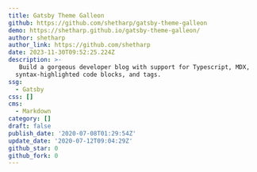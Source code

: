 ```yaml
---
title: Gatsby Theme Galleon
github: https://github.com/shetharp/gatsby-theme-galleon
demo: https://shetharp.github.io/gatsby-theme-galleon/
author: shetharp
author_link: https://github.com/shetharp
date: 2023-11-30T09:52:25.224Z
description: >-
  ️ Build a gorgeous developer blog with support for Typescript, MDX,
  syntax-highlighted code blocks, and tags.
ssg:
  - Gatsby
css: []
cms:
  - Markdown
category: []
draft: false
publish_date: '2020-07-08T01:29:54Z'
update_date: '2020-07-12T09:04:29Z'
github_star: 0
github_fork: 0
---
```

